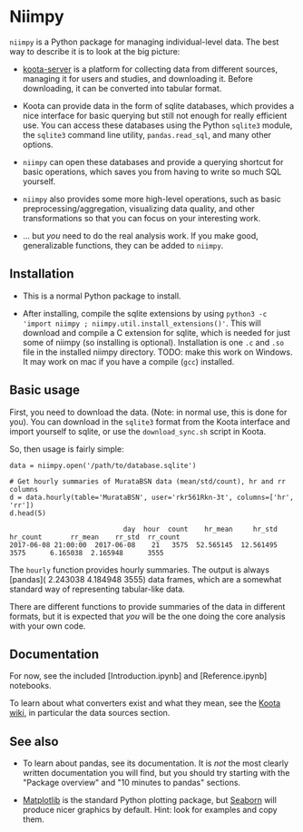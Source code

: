 # Niimpy

`niimpy` is a Python package for managing individual-level data.  The
best way to describe it is to look at the big picture:

- [koota-server](https://github.com/CxAalto/koota-server) is a
  platform for collecting data from different sources, managing it for
  users and studies, and downloading it.  Before downloading, it can
  be converted into tabular format.

- Koota can provide data in the form of sqlite databases, which
  provides a nice interface for basic querying but still not enough
  for really efficient use.  You can access these databases using the
  Python `sqlite3` module, the `sqlite3` command line utility,
  `pandas.read_sql`, and many other options.

- `niimpy` can open these databases and provide a querying shortcut
  for basic operations, which saves you from having to write so much
  SQL yourself.

- `niimpy` also provides some more high-level operations, such as
  basic preprocessing/aggregation, visualizing data quality, and other
  transformations so that you can focus on your interesting work.

- ... but *you* need to do the real analysis work.  If you make good,
  generalizable functions, they can be added to `niimpy`.

## Installation

- This is a normal Python package to install.

- After installing, compile the sqlite extensions by using `python3 -c
  'import niimpy ; niimpy.util.install_extensions()'`.  This will
  download and compile a C extension for sqlite, which is needed for
  just some of niimpy (so installing is optional).  Installation is
  one `.c` and `.so` file in the installed niimpy directory.  TODO:
  make this work on Windows.  It may work on mac if you have a compile
  (`gcc`) installed.

## Basic usage

First, you need to download the data.  (Note: in normal use, this is
done for you).  You can download in the `sqlite3` format from the
Koota interface and import yourself to sqlite, or use the
`download_sync.sh` script in Koota.

So, then usage is fairly simple:

```
data = niimpy.open('/path/to/database.sqlite')

# Get hourly summaries of MurataBSN data (mean/std/count), hr and rr columns
d = data.hourly(table='MurataBSN', user='rkr561Rkn-3t', columns=['hr', 'rr'])
d.head(5)

                            day  hour  count    hr_mean     hr_std  hr_count       rr_mean    rr_std  rr_count
2017-06-08 21:00:00  2017-06-08    21   3575  52.565145  12.561495      3575      6.165038  2.165948      3555
```

The `hourly` function provides hourly summaries.  The output is always
[pandas]( 2.243038 4.184948 3555) data frames, which are a somewhat
standard way of representing tabular-like data.

There are different functions to provide summaries of the data in
different formats, but it is expected that *you* will be the one doing
the core analysis with your own code.

## Documentation

For now, see the included [Introduction.ipynb] and [Reference.ipynb]
notebooks.

To learn about what converters exist and what they mean, see the
[Koota wiki](https://github.com/CxAalto/koota-server/wiki), in
particular the data sources section.

## See also

* To learn about pandas, see its documentation.  It is *not* the most
  clearly written documentation you will find, but you should try
  starting with the "Package overview" and "10 minutes to pandas"
  sections.

* [Matplotlib](https://matplotlib.org/) is the standard Python
  plotting package, but [Seaborn](https://seaborn.pydata.org/) will
  produce nicer graphics by default.  Hint: look for examples and copy
  them.
